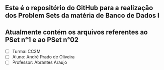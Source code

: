 ## Este é o repositório do GitHub para a realização dos Problem Sets da matéria de Banco de Dados I 
## Atualmente contém os arquivos referentes ao PSet n°1 e ao PSet n°02
- [ ] Turma: CC2M
- [ ] Aluno: André Prado de Oliveira
- [ ] Professor: Abrantes Araujo
